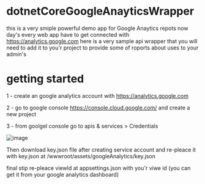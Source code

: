 # dotnetCoreGoogleAnayticsWrapper
this is a very smiple powerful demo app for Google Anaytics repots 
now day's every web app have to get connected with https://analytics.google.com
here is a very sample api wrapper that you will need to add it to you'r project to provide some of roports about uses to your admin's 
# getting started 
1 - create an google analytics account with https://analytics.google.com

2 - go to google console https://console.cloud.google.com/ and create a new  project 

3 - from goolgel console go to apis & services > Credentials


![image](https://user-images.githubusercontent.com/19466994/182035729-96a16f01-46d5-4bba-817d-bf4bb9df0277.png)

Then download key.json file after creating service account and re-pleace it with key.json at /wwwroot/assets/googleAnalytics/key.json

final stip re-pleace viewId at appsettings.json with you'r viwe id (you can get it from your google analytics dashboard)

